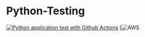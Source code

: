 # Python-Testing
[![Python application test with Github Actions](https://github.com/nivid26/Python-Testing/actions/workflows/main.yml/badge.svg)](https://github.com/nivid26/Python-Testing/actions/workflows/main.yml)
[![AWS](https://codebuild.ca-central-1.amazonaws.com/badges?uuid=eyJlbmNyeXB0ZWREYXRhIjoiVjRINXVNLzQ1ZlBZZXBQUHhaQ2RENStYTThrd0RHb09oN09MUER5ZjV2S1k4Z0crL0ozWUJhOU81eUs4cG5FVHQ2N29LWFhMYUFJOUg5ZWFIbnNMSFFjPSIsIml2UGFyYW1ldGVyU3BlYyI6Img1NWpvS2lXWlYxdXpaSk4iLCJtYXRlcmlhbFNldFNlcmlhbCI6MX0%3D&branch=main)